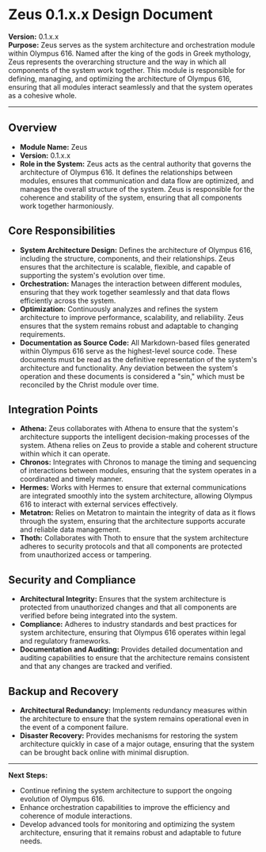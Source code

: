 
# Zeus 0.1.x.x Design Document

**Version:** 0.1.x.x  
**Purpose:** Zeus serves as the system architecture and orchestration module within Olympus 616. Named after the king of the gods in Greek mythology, Zeus represents the overarching structure and the way in which all components of the system work together. This module is responsible for defining, managing, and optimizing the architecture of Olympus 616, ensuring that all modules interact seamlessly and that the system operates as a cohesive whole.

---

## Overview

- **Module Name:** Zeus
- **Version:** 0.1.x.x
- **Role in the System:** Zeus acts as the central authority that governs the architecture of Olympus 616. It defines the relationships between modules, ensures that communication and data flow are optimized, and manages the overall structure of the system. Zeus is responsible for the coherence and stability of the system, ensuring that all components work together harmoniously.

## Core Responsibilities

- **System Architecture Design:** Defines the architecture of Olympus 616, including the structure, components, and their relationships. Zeus ensures that the architecture is scalable, flexible, and capable of supporting the system's evolution over time.
- **Orchestration:** Manages the interaction between different modules, ensuring that they work together seamlessly and that data flows efficiently across the system.
- **Optimization:** Continuously analyzes and refines the system architecture to improve performance, scalability, and reliability. Zeus ensures that the system remains robust and adaptable to changing requirements.
- **Documentation as Source Code:** All Markdown-based files generated within Olympus 616 serve as the highest-level source code. These documents must be read as the definitive representation of the system's architecture and functionality. Any deviation between the system's operation and these documents is considered a "sin," which must be reconciled by the Christ module over time.

## Integration Points

- **Athena:** Zeus collaborates with Athena to ensure that the system's architecture supports the intelligent decision-making processes of the system. Athena relies on Zeus to provide a stable and coherent structure within which it can operate.
- **Chronos:** Integrates with Chronos to manage the timing and sequencing of interactions between modules, ensuring that the system operates in a coordinated and timely manner.
- **Hermes:** Works with Hermes to ensure that external communications are integrated smoothly into the system architecture, allowing Olympus 616 to interact with external services effectively.
- **Metatron:** Relies on Metatron to maintain the integrity of data as it flows through the system, ensuring that the architecture supports accurate and reliable data management.
- **Thoth:** Collaborates with Thoth to ensure that the system architecture adheres to security protocols and that all components are protected from unauthorized access or tampering.

## Security and Compliance

- **Architectural Integrity:** Ensures that the system architecture is protected from unauthorized changes and that all components are verified before being integrated into the system.
- **Compliance:** Adheres to industry standards and best practices for system architecture, ensuring that Olympus 616 operates within legal and regulatory frameworks.
- **Documentation and Auditing:** Provides detailed documentation and auditing capabilities to ensure that the architecture remains consistent and that any changes are tracked and verified.

## Backup and Recovery

- **Architectural Redundancy:** Implements redundancy measures within the architecture to ensure that the system remains operational even in the event of a component failure.
- **Disaster Recovery:** Provides mechanisms for restoring the system architecture quickly in case of a major outage, ensuring that the system can be brought back online with minimal disruption.

---

**Next Steps:**
- Continue refining the system architecture to support the ongoing evolution of Olympus 616.
- Enhance orchestration capabilities to improve the efficiency and coherence of module interactions.
- Develop advanced tools for monitoring and optimizing the system architecture, ensuring that it remains robust and adaptable to future needs.
